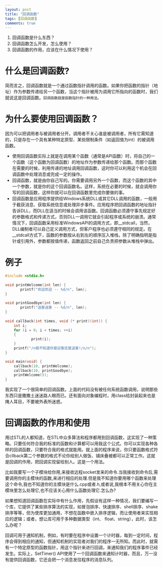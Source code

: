 ```yaml
---
layout: post
title: "回调函数"
tags: [回调函数]
comments: true
---
```


1. 回调函数是什么东西？
2. 回调函数怎么开发，怎么使用？
3. 回调函数的作用，应该在什么情况下使用？
 
# 什么是回调函数?
简而言之，回调函数就是一个通过函数指针调用的函数。如果你把函数的指针（地址）作为参数传递给另一个函数，当这个指针被用为调用它所指向的函数时，我们就说这是回调函数。`回调函数就是函数指针的一种用法。`

# 为什么要使用回调函数？
因为可以把调用者与被调用者分开。调用者不关心谁是被调用者，所有它需知道的，只是存在一个具有某种特定原型、某些限制条件（如返回值为int）的被调用函数。

* 使用回调函数实际上就是在调用某个函数（通常是API函数）时，将自己的一个函数（这个函数为回调函数）的地址作为参数传递给那个函数。而那个函数在需要的时候，利用传递的地址调用回调函数，这时你可以利用这个机会在回调函数中处理消息或完成一定的操作。 
* 回调函数，就是由你自己写的。你需要调用另外一个函数，而这个函数的其中一个参数，就是你的这个回调函数名。这样，系统在必要的时候，就会调用你写的回调函数，这样你就可以在回调函数里完成你要做的事。
* 回调函数是应用程序提供给Windows系统DLL或其它DLL调用的函数，一般用于截获消息、获取系统信息或处理异步事件。应用程序把回调函数的地址指针告诉DLL，而DLL在适当的时候会调用该函数。回调函数必须遵守事先规定好的参数格式和传递方式，否则DLL一调用它就会引起程序或系统的崩溃。通常情况下，回调函数采用标准WindowsAPI的调用方式，即__stdcall，当然，DLL编制者可以自己定义调用方式，但客户程序也必须遵守相同的规定。在__stdcall方式下，函数的参数按从右到左的顺序压入堆栈，除了明确指明是指针或引用外，参数都按值传递，函数返回之前自己负责把参数从堆栈中弹出。

# 例子
```c++
#include <stdio.h>
 
void printWelcome(int len) {
       printf("欢迎欢迎 -- %d/n", len);
}
 
void printGoodbye(int len) {
       printf("送客送客 -- %d/n", len);
}
 
void callback(int times, void (* print)(int)) {
    int i;
    for (i = 0; i < times; ++i)
    {
            print(i);
    }
    printf("/n我不知道你是迎客还是送客!/n/n");
}

void main(void) {
    callback(10, printWelcome);
    callback(10, printGoodbye);
    printWelcome(5);
}
```
我实现了一个很简单的回调函数。上面的代码没有被任何系统函数调用，说明那些东西只是撒撒土迷迷路人眼而已。还有面向对象编程时，用class给封装起来也是掩人耳目，不要被外表所迷惑。

# 回调函数的作用和使用
用过STL的人都知道，在STL中众多算法和程序都用到回调函数，这实现了一种策略。只要任何符合我的标准的函数和计算都可以用我这个公式。你可以实现各种各样的回调函数，只要符合我的格式就能用。就上面的程序来说，你只要函数格式符合cllback第二个参数的格式不论你给别人做饭、铺床叠被都可以正常工作。这就是回调的作用，把回调实现留给别人。这是一个用法。

比如我要写一个子模块给你用,来接收远程socket发来的命令.当我接收到命令后,需要调用你的主模块的函数,来进行相应的处理.但是我不知道你要用哪个函数来处理这个命令,我也不知道你的主模块是什么.cpp或者.h,或者说,我根本不用关心你在主模块里怎么处理它,也不应该关心用什么函数处理它.怎么办?

如果想知道回调函数在实际中有什么作用，先假设有这样一种情况，我们要编写一个库，它提供了某些排序算法的实现，如冒泡排序、快速排序、shell排序、shake排序等等，但为使库更加通用，不想在函数中嵌入排序逻辑，而让使用者来实现相应的逻辑；或者，想让库可用于多种数据类型（int、 float、string），此时，该怎么办呢？

回调可用于通知机制，例如，有时要在程序中设置一个计时器，每到一定时间，程序会得到相应的通知，但通知机制的实现者对我们的程序一无所知。而此时，就需有一个特定原型的函数指针，用这个指针来进行回调，来通知我们的程序事件已经发生。实际上，SetTimer() API使用了一个回调函数来通知计时器，而且，万一没有提供回调函数，它还会把一个消息发往程序的消息队列。